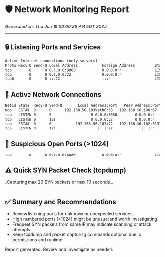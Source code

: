 # 🛡 Network Monitoring Report
_Generated on: Thu Jun 19 08:06:28 AM EDT 2025_

---

## 🔒 Listening Ports and Services
```bash
Active Internet connections (only servers)
Proto Recv-Q Send-Q Local Address           Foreign Address         State       PID/Program name    
tcp        0      0 0.0.0.0:8080            0.0.0.0:*               LISTEN      3445/python3        
tcp        0      0 0.0.0.0:22              0.0.0.0:*               LISTEN      650/sshd: /usr/sbin 
tcp6       0      0 :::22                   :::*                    LISTEN      650/sshd: /usr/sbin 
```

## 🔗 Active Network Connections
```bash
Netid State  Recv-Q Send-Q       Local Address:Port   Peer Address:Port Process                                                               
udp   ESTAB  0      0      192.168.56.103%eth0:68   192.168.56.100:67    users:(("NetworkManager",pid=573,fd=26))                             
tcp   LISTEN 0      5                  0.0.0.0:8080        0.0.0.0:*     users:(("python3",pid=3445,fd=3))                                    
tcp   LISTEN 0      128                0.0.0.0:22          0.0.0.0:*     users:(("sshd",pid=650,fd=7))                                        
tcp   ESTAB  0      0           192.168.56.103:22   192.168.56.102:51374 users:(("sshd-session",pid=3344,fd=4),("sshd-session",pid=3312,fd=4))
tcp   LISTEN 0      128                   [::]:22             [::]:*     users:(("sshd",pid=650,fd=8))                                        
```

## 🚩 Suspicious Open Ports (>1024)
```bash
tcp        0      0 0.0.0.0:8080            0.0.0.0:*               LISTEN      3445/python3        
```

## ⚠ Quick SYN Packet Check (tcpdump)
_Capturing max 20 SYN packets or max 10 seconds...
```bash
```

## ✅ Summary and Recommendations
- Review listening ports for unknown or unexpected services.
- High numbered ports (>1024) might be unusual and worth investigating.
- Frequent SYN packets from same IP may indicate scanning or attack attempts.
- Keep tcpdump and packet capturing commands optional due to permissions and runtime.

Report generated. Review and investigate as needed.




